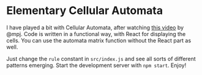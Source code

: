 # Elementary Cellular Automata

I have played a bit with Cellular Automata, after watching [this video](https://www.youtube.com/watch?v=bc-fVdbjAwk) by @mpj.
Code is written in a functional way, with React for displaying the cells. You can use the automata matrix function without the React part as well.

Just change the `rule` constant in `src/index.js` and see all sorts of different patterns emerging.
Start the development server with `npm start`. Enjoy!

